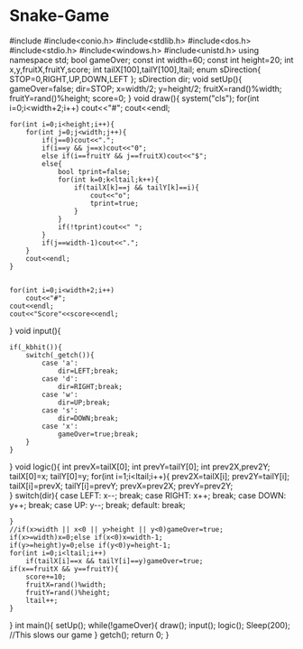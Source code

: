 # Snake-Game

#include<iostream>
#include<conio.h>
#include<stdlib.h>
#include<dos.h>
#include<stdio.h>
#include<windows.h>
#include<unistd.h>
using namespace std;
bool gameOver;
const int width=60;
const int height=20;
int x,y,fruitX,fruitY,score;
int tailX[100],tailY[100],ltail;
enum sDirection{
    STOP=0,RIGHT,UP,DOWN,LEFT
};
sDirection dir;
void setUp(){
    gameOver=false;
    dir=STOP;
    x=width/2;
    y=height/2;
    fruitX=rand()%width;
    fruitY=rand()%height;
    score=0;
}
void draw(){
    system("cls");
    for(int i=0;i<width+2;i++)
        cout<<"#";
    cout<<endl;

    for(int i=0;i<height;i++){
        for(int j=0;j<width;j++){
            if(j==0)cout<<".";
            if(i==y && j==x)cout<<"0";
            else if(i==fruitY && j==fruitX)cout<<"$";
            else{
            	bool tprint=false;
            	for(int k=0;k<ltail;k++){
            		if(tailX[k]==j && tailY[k]==i){
            			cout<<"o";
            			tprint=true;
					}
				}
				if(!tprint)cout<<" ";
			}
            if(j==width-1)cout<<".";
        }
        cout<<endl;
    }


    for(int i=0;i<width+2;i++)
        cout<<"#";
    cout<<endl;
    cout<<"Score"<<score<<endl;
}
void input(){

    if(_kbhit()){
        switch(_getch()){
            case 'a':
                dir=LEFT;break;
            case 'd':
                dir=RIGHT;break;
            case 'w':
                dir=UP;break;
            case 's':
                dir=DOWN;break;
            case 'x':
                gameOver=true;break;
        }
    }
}
void logic(){
	int prevX=tailX[0];
	int prevY=tailY[0];
	int prev2X,prev2Y;
	tailX[0]=x;
	tailY[0]=y;
	for(int i=1;i<ltail;i++){
		prev2X=tailX[i];
		prev2Y=tailY[i];
		tailX[i]=prevX;
		tailY[i]=prevY;
		prevX=prev2X;
		prevY=prev2Y;		
	}
    switch(dir){
        case LEFT:
            x--;
            break;
        case RIGHT:
            x++;
            break;
        case DOWN:
            y++;
            break;
        case UP:
            y--;
            break;
        default:
            break;

    }
    //if(x>width || x<0 || y>height || y<0)gameOver=true;
    if(x>=width)x=0;else if(x<0)x=width-1;
    if(y>=height)y=0;else if(y<0)y=height-1;
	for(int i=0;i<ltail;i++)
		if(tailX[i]==x && tailY[i]==y)gameOver=true;
    if(x==fruitX && y==fruitY){
    	score+=10;
    	fruitX=rand()%width;
    	fruitY=rand()%height;
		ltail++;
	}
}
int main(){
    setUp();
    while(!gameOver){
        draw();
        input();
        logic();
        Sleep(200);  //This slows our game
    }
    getch();
    return 0;
}
